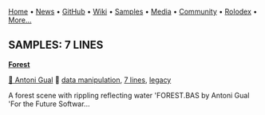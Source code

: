 [Home](https://qb64.com) • [News](../news.md) • [GitHub](../github.md) • [Wiki](../wiki.md) • [Samples](../samples.md) • [Media](../media.md) • [Community](../community.md) • [Rolodex](../rolodex.md) • [More...](../more.md)

## SAMPLES: 7 LINES

**[Forest](forest/index.md)**

[🐝 Antoni Gual](antoni-gual.md) 🔗 [data manipulation](data-manipulation.md), [7 lines](7-lines.md), [legacy](legacy.md)

A forest scene with rippling reflecting water  'FOREST.BAS by Antoni Gual 'For the Future Softwar...

